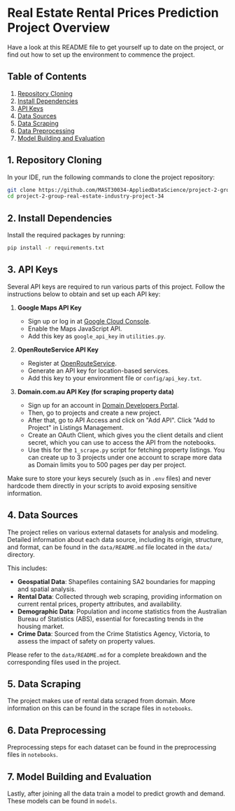 # Real Estate Rental Prices Prediction Project Overview

Have a look at this README file to get yourself up to date on the project, or find out how to set up the environment to commence the project.

## Table of Contents
1. [Repository Cloning](#1-Repository-Cloning)
2. [Install Dependencies](#2-Install-Dependencies)
3. [API Keys](#3-API-Keys)
4. [Data Sources](#4-Data-Sources)
5. [Data Scraping](#5-Data-Scraping)
6. [Data Preprocessing](#6-Data-Preprocessing)
7. [Model Building and Evaluation](#7-Model-Building-and-Evaluation)


## 1. Repository Cloning
In your IDE, run the following commands to clone the project repository:

```bash
git clone https://github.com/MAST30034-AppliedDataScience/project-2-group-real-estate-industry-project-34.git
cd project-2-group-real-estate-industry-project-34
```

## 2. Install Dependencies

Install the required packages by running:

```bash
pip install -r requirements.txt
```

## 3. API Keys

Several API keys are required to run various parts of this project. Follow the instructions below to obtain and set up each API key:

1. **Google Maps API Key**  
   - Sign up or log in at [Google Cloud Console](https://developers.google.com/maps/documentation/javascript/get-api-key).
   - Enable the Maps JavaScript API.
   - Add this key as `google_api_key` in `utilities.py`.

2. **OpenRouteService API Key**  
   - Register at [OpenRouteService](https://openrouteservice.org/sign-up/).
   - Generate an API key for location-based services.
   - Add this key to your environment file or `config/api_key.txt`.

3. **Domain.com.au API Key (for scraping property data)**  
   - Sign up for an account in [Domain Developers Portal](https://developer.domain.com.au/).
   - Then, go to projects and create a new project. 
   - After that, go to API Access and click on "Add API". Click "Add to Project" in Listings Management.
   - Create an OAuth Client, which gives you the client details and client secret, which you can use to access the API from the notebooks.
   - Use this for the `1_scrape.py` script for fetching property listings. You can create up to 3 projects under one account to scrape more data as Domain limits you to 500 pages per day per project.
   
Make sure to store your keys securely (such as in `.env` files) and never hardcode them directly in your scripts to avoid exposing sensitive information.

## 4. Data Sources

The project relies on various external datasets for analysis and modeling. Detailed information about each data source, including its origin, structure, and format, can be found in the `data/README.md` file located in the `data/` directory. 

This includes:
- **Geospatial Data**: Shapefiles containing SA2 boundaries for mapping and spatial analysis.
- **Rental Data**: Collected through web scraping, providing information on current rental prices, property attributes, and availability.
- **Demographic Data**: Population and income statistics from the Australian Bureau of Statistics (ABS), essential for forecasting trends in the housing market.
- **Crime Data**: Sourced from the Crime Statistics Agency, Victoria, to assess the impact of safety on property values.

Please refer to the `data/README.md` for a complete breakdown and the corresponding files used in the project.

## 5. Data Scraping

The project makes use of rental data scraped from domain. More information on this can be found in the scrape files in `notebooks`.

## 6. Data Preprocessing

Preprocessing steps for each dataset can be found in the preprocessing files in `notebooks`.

## 7. Model Building and Evaluation

Lastly, after joining all the data train a model to predict growth and demand. These models can be found in `models`.





